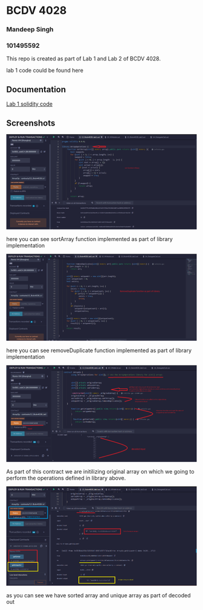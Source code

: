 
# BCDV 4028
### Mandeep Singh
### 101495592

This repo is created as part of Lab 1 and Lab 2 of BCDV 4028.

lab 1 code could be found here


## Documentation

[Lab 1 solidity code ](https://github.com/mandeep9888/bcdv4028_lab1/blob/main/12_Bcdv4028_lab1.sol)



## Screenshots

![Sort function ](https://github.com/mandeep9888/bcdv4028_lab1/blob/7ac94ae5affc5b1ffa9c186b0b68c59c53305df3/sortArry_lib.png)

here you can see sortArray function implemented as part of library implementation 

![Remove Duplicate function ](https://github.com/mandeep9888/bcdv4028_lab1/blob/7ac94ae5affc5b1ffa9c186b0b68c59c53305df3/removeDupArray.png)

here you can see removeDuplicate function implemented as part of library implementation 


![Contract Code ](https://github.com/mandeep9888/bcdv4028_lab1/blob/7ac94ae5affc5b1ffa9c186b0b68c59c53305df3/contract_sort_removeDuplicate_functions.png)

As part of this contract we are initilizing original array on which we going to perform the operations defined in library above.


![sort and unique array outputs ](https://github.com/mandeep9888/bcdv4028_lab1/blob/7ac94ae5affc5b1ffa9c186b0b68c59c53305df3/sort_unique_outputs.png)

as you can see we have sorted array and unique array as part of decoded out 


